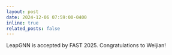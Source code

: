 ```yaml
---
layout: post
date: 2024-12-06 07:59:00-0400
inline: true
related_posts: false
---
```


LeapGNN is accepted by FAST 2025. Congratulations to Weijian!
